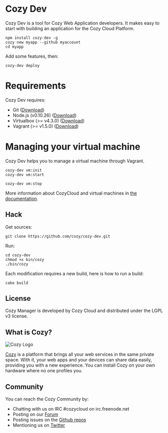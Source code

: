 # Cozy Dev

Cozy Dev is a tool for Cozy Web Application developers. It makes easy to
start with building an application for the Cozy Cloud Platform.

    npm install cozy-dev -g
    cozy new myapp --github myaccount
    cd myapp

Add some features, then:

    cozy-dev deploy

# Requirements

Cozy Dev requires:

* Git ([Download](http://git-scm.com/book/en/Getting-Started-Installing-Git))
* Node.js (v0.10.26) ([Download](http://blog.nodejs.org/2014/02/18/node-v0-10-26-stable/))
* Virtualbox (>= v4.3.0) ([Download](https://www.virtualbox.org/wiki/Downloads))
* Vagrant (>= v1.5.0) ([Download](http://www.vagrantup.com/downloads.html))

# Managing your virtual machine

Cozy Dev helps you to manage a virtual machine through Vagrant.

```
cozy-dev vm:init
cozy-dev vm:start

cozy-dev vm:stop
```

More information about CozyCloud and virtual machines in [the documentation](https://dev.cozy.io/#set-up-the-development-environment).

## Hack

Get sources:

    git clone https://github.com/cozy/cozy-dev.git

Run:

    cd cozy-dev
    chmod +x bin/cozy
    ./bin/cozy

Each modification requires a new build, here is how to run a build:

    cake build


## License

Cozy Manager is developed by Cozy Cloud and distributed under the LGPL v3 license.

## What is Cozy?

![Cozy Logo](https://raw.github.com/cozy/cozy-setup/gh-pages/assets/images/happycloud.png)

[Cozy](http://cozy.io) is a platform that brings all your web services in the
same private space.  With it, your web apps and your devices can share data
easily, providing you with a new experience. You can install Cozy on your own
hardware where no one profiles you.

## Community

You can reach the Cozy Community by:

* Chatting with us on IRC #cozycloud on irc.freenode.net
* Posting on our [Forum](https://forum.cozy.io)
* Posting issues on the [Github repos](https://github.com/cozy/)
* Mentioning us on [Twitter](http://twitter.com/mycozycloud)
